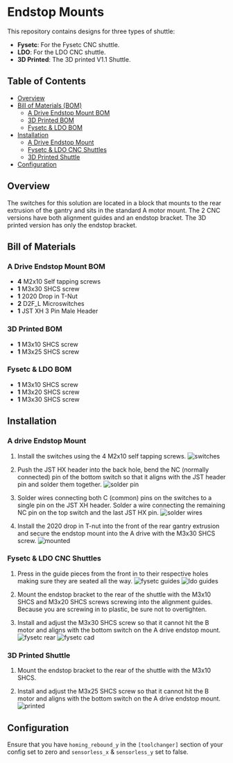 # Endstop Mounts

This repository contains designs for three types of shuttle:

- **Fysetc**: For the Fysetc CNC shuttle.
- **LDO**: For the LDO CNC shuttle.
- **3D Printed**: The 3D printed V1.1 Shuttle.

## Table of Contents

- [Overview](#overview)
- [Bill of Materials (BOM)](#bill-of-materials)
  - [A Drive Endstop Mount BOM](#a-drive-endstop-mount-bom)
  - [3D Printed BOM](#3d-printed-bom)
  - [Fysetc & LDO BOM](#fysetc--ldo-bom)
- [Installation](#installation)
  - [A Drive Endstop Mount](#a-drive-endstop-mount)
  - [Fysetc & LDO CNC Shuttles](#fysetc--ldo-cnc-shuttles)
  - [3D Printed Shuttle](#3d-printed-shuttle)
- [Configuration](#configuration)

## Overview

The switches for this solution are located in a block that mounts to the rear extrusion of the gantry and sits in the standard A motor mount. The 2 CNC versions have both alignment guides and an endstop bracket. The 3D printed version has only the endstop bracket.

## Bill of Materials

### A Drive Endstop Mount BOM

- **4** M2x10 Self tapping screws
- **1** M3x30 SHCS screw
- **1** 2020 Drop in T-Nut
- **2** D2F_L Microswitches
- **1** JST XH 3 Pin Male Header

### 3D Printed BOM

- **1** M3x10 SHCS screw
- **1** M3x25 SHCS screw

### Fysetc & LDO BOM

- **1** M3x10 SHCS screw
- **1** M3x20 SHCS screw
- **1** M3x30 SHCS screw

## Installation

### A drive Endstop Mount

1. Install the switches using the 4 M2x10 self tapping screws.
![switches](images/switches.jpg)

2. Push the JST HX header into the back hole, bend the NC (normally connected) pin of the bottom switch so that it aligns with the JST header pin and solder them together.
![solder pin](images/solder1.jpg)

3. Solder wires connecting both C (common) pins on the switches to a single pin on the JST XH header. Solder a wire connecting the remaining NC pin on the top switch and the last JST HX pin.
![solder wires](images/solder2.jpg)

4. Install the 2020 drop in T-nut into the front of the rear gantry extrusion and secure the endstop mount into the A drive with the M3x30 SHCS screw.
![mounted](images/mount.jpg)

### Fysetc & LDO CNC Shuttles

1. Press in the guide pieces from the front in to their respective holes making sure they are seated all the way.
![fysetc guides](images/fysetc.jpg)
![ldo guides](images/ldo.jpg)

2. Mount the endstop bracket to the rear of the shuttle with the M3x10 SHCS and M3x20 SHCS screws screwing into the alignment guides. Because you are screwing in to plastic, be sure not to overtighten.

3. Install and adjust the M3x30 SHCS screw so that it cannot hit the B motor and aligns with the bottom switch on the A drive endstop mount.
![fysetc rear](images/fysetc_rear.jpg)
![fysetc cad](images/image-1.png)

### 3D Printed Shuttle

1. Mount the endstop bracket to the rear of the shuttle with the M3x10 SHCS.

2. Install and adjust the M3x25 SHCS screw so that it cannot hit the B motor and aligns with the bottom switch on the A drive endstop mount.
![printed](images/printed.jpg)

## Configuration

Ensure that you have `homing_rebound_y` in the `[toolchanger]` section of your config set to zero and `sensorless_x` & `sensorless_y` set to false.
